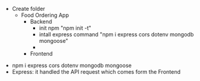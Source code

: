 <!-- ! Setup -->
- Create folder 
    - Food Ordering App
        - Backend
            - init npm "npm init -t"
            - intall express command "npm i express cors dotenv mongodb mongoose"
            - 
        - Frontend

<!--! Theory-->
 - npm i express cors dotenv mongodb mongoose
 - Express: it handled the API request which comes form the Frontend

